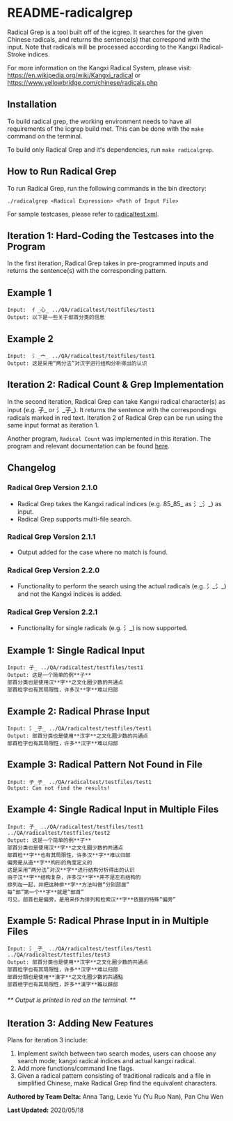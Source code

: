 # README-radicalgrep

Radical Grep is a tool built off of the icgrep. It searches for the given Chinese radicals, and returns the sentence(s) that correspond with the input. Note that radicals will be processed according to the Kangxi Radical-Stroke indices.

For more information on the Kangxi Radical System, please visit: https://en.wikipedia.org/wiki/Kangxi_radical or https://www.yellowbridge.com/chinese/radicals.php

## **Installation**

To build radical grep, the working environment needs to have all requirements of the icgrep build met. This can be done with the `make` command on the terminal.

To build only Radical Grep and it's dependencies, run `make radicalgrep`.

## **How to Run Radical Grep**

To run Radical Grep, run the following commands in the bin directory:

    ./radicalgrep <Radical Expression> <Path of Input File>

For sample testcases, please refer to [radicaltest.xml](https://cs-git-research.cs.surrey.sfu.ca/cameron/parabix-devel/blob/delta-radicalgrep/QA/radicaltest/radicaltest.xml).

## **Iteration 1: Hard-Coding the Testcases into the Program**

In the first iteration, Radical Grep takes in pre-programmed inputs and returns the sentence(s) with the corresponding pattern.

 ## Example 1

    Input:  亻_心_ ../QA/radicaltest/testfiles/test1
    Output: 以下是一些关于部首分类的信息

## Example 2

    Input:  氵_宀_ ../QA/radicaltest/testfiles/test1
    Output: 这是采用“两分法”对汉字进行结构分析得出的认识


## **Iteration 2: Radical Count & Grep Implementation**

In the second iteration, Radical Grep can take Kangxi radical character(s) as input (e.g. 子_ or 氵_子_). It returns the sentence with the correspondings radicals marked in red text. Iteration 2 of Radical Grep can be run using the same input format as iteration 1.

Another program, `Radical Count` was implemented in this iteration. The program and relevant documentation can be found [here](https://cs-git-research.cs.surrey.sfu.ca/cameron/parabix-devel/blob/delta-radicalgrep/tools/wc/radical_count/README-radicalcount.md "README-radical-count").

## Changelog

### Radical Grep Version 2.1.0 
* Radical Grep takes the Kangxi radical indices (e.g. 85_85_ as 氵_氵_) as input. 
* Radical Grep supports multi-file search.
### Radical Grep Version 2.1.1
* Output added for the case where no match is found.
### Radical Grep Version 2.2.0
* Functionality to perform the search using the actual radicals (e.g. 氵_氵_) and not the Kangxi indices is added. 
### Radical Grep Version 2.2.1 
* Functionality for single radicals (e.g. 氵_) is now supported.

## Example 1: Single Radical Input

    Input: 子_ ../QA/radicaltest/testfiles/test1
    Output: 这是一个简单的例**子**
    部首分类也是使用汉**字**之文化圈少数的共通点
    部首检字也有其局限性，许多汉**字**难以归部
    
## Example 2: Radical Phrase Input

    Input: 氵_子_ ../QA/radicaltest/testfiles/test1
    Output: 部首分类也是使用**汉字**之文化圈少数的共通点
    部首检字也有其局限性，许多**汉字**难以归部
   
## Example 3: Radical Pattern Not Found in File 

    Input: 子_子_ ../QA/radicaltest/testfiles/test1
    Output: Can not find the results!
    
## Example 4: Single Radical Input in Multiple Files

    Input: 子_ ../QA/radicaltest/testfiles/test1 ../QA/radicaltest/testfiles/test2
    Output: 这是一个简单的例**子**
    部首分类也是使用汉**字**之文化圈少数的共通点
    部首检**字**也有其局限性，许多汉**字**难以归部
    偏旁是从造**字**构形的角度定义的
    这是采用“两分法”对汉**字**进行结构分析得出的认识
    由于汉**字**结构复杂，许多汉**字**并不是左右结构的
    排列在一起，并把这种排**字**方法叫做“分别部居”
    每“部”第一个**字**就是“部首”
    可见，部首也是偏旁，是用来作为排列和检索汉**字**依据的特殊“偏旁”

## Example 5: Radical Phrase Input in in Multiple Files

    Input: 氵_子_ ../QA/radicaltest/testfiles/test1 ../QA/radicaltest/testfiles/test3
    Output: 部首分类也是使用**汉字**之文化圈少数的共通点
    部首检字也有其局限性，许多**汉字**难以归部
    部首分類也是使用**漢字**之文化圈少數的共通點
    部首檢字也有其局限性，許多**漢字**難以歸部
    
###### ** Output is printed in red on the terminal. ** 

## **Iteration 3: Adding New Features**
Plans for iteration 3 include:

1. Implement switch between two search modes, users can choose any search mode; kangxi radical indices and actual kangxi radical.
2. Add more functions/command line flags.
3. Given a radical pattern consisting of traditional radicals and a file in simplified Chinese, make Radical Grep find the equivalent characters.  


**Authored by Team Delta:** Anna Tang, Lexie Yu (Yu Ruo Nan),  Pan Chu Wen

**Last Updated:** 2020/05/18
